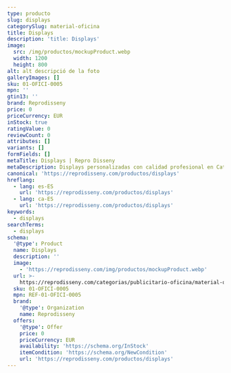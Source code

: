 ```yaml
---
type: producto
slug: displays
categorySlug: material-oficina
title: Displays
description: 'title: Displays'
image:
  src: /img/productos/mockupProduct.webp
  width: 1200
  height: 800
alt: alt descripció de la foto
galleryImages: []
sku: 01-OFICI-0005
mpn: ''
gtin13: ''
brand: Reprodisseny
price: 0
priceCurrency: EUR
inStock: true
ratingValue: 0
reviewCount: 0
attributes: []
variants: []
formFields: []
metaTitle: Displays | Repro Disseny
metaDescription: Displays personalizadas con calidad profesional en Cataluña.
canonical: 'https://reprodisseny.com/productos/displays'
hreflang:
  - lang: es-ES
    url: 'https://reprodisseny.com/productos/displays'
  - lang: ca-ES
    url: 'https://reprodisseny.com/productos/displays'
keywords:
  - displays
searchTerms:
  - displays
schema:
  '@type': Product
  name: Displays
  description: ''
  image:
    - 'https://reprodisseny.com/img/productos/mockupProduct.webp'
  url: >-
    https://reprodisseny.com/categorias/publicitario-oficina/material-oficina/displays
  sku: 01-OFICI-0005
  mpn: REF-01-OFICI-0005
  brand:
    '@type': Organization
    name: Reprodisseny
  offers:
    '@type': Offer
    price: 0
    priceCurrency: EUR
    availability: 'https://schema.org/InStock'
    itemCondition: 'https://schema.org/NewCondition'
    url: 'https://reprodisseny.com/productos/displays'
---
```


